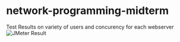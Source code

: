 # network-programming-midterm

Test Results on variety of users and concurency for each webserver
![JMeter Result](https://i.imgur.com/XwAXK7H.png)